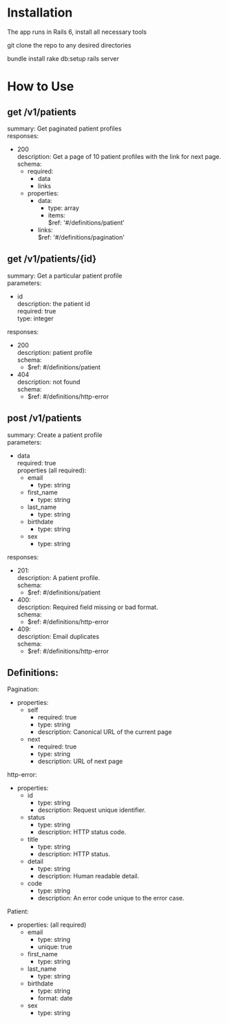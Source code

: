 # Installation
The app runs in Rails 6, install all necessary tools

git clone the repo to any desired directories

bundle install
rake db:setup
rails server

# How to Use
## get /v1/patients
summary: Get paginated patient profiles</br>
responses:</br>
  * 200</br> 
    description: Get a page of 10 patient profiles with the link for next page.</br>
    schema:</br>
    * required:</br>
      * data</br>
      * links</br>
    * properties:</br> 	
      * data:</br>
        * type: array</br>
        * items:</br>
            $ref: '#/definitions/patient'</br>
      * links:</br>
          $ref: '#/definitions/pagination'</br>

## get /v1/patients/{id}
summary: Get a particular patient profile</br>
parameters:</br>
  * id</br>
      description: the patient id</br>
      required: true</br>
      type: integer</br>

responses:</br>
  * 200</br>
      description: patient profile</br>
      schema:</br>
    * $ref: #/definitions/patient</br>
  * 404</br>
      description: not found</br>
      schema:</br>
    * $ref: #/definitions/http-error</br>

## post /v1/patients	
summary: Create a patient profile</br>
parameters:</br>
  * data</br>
      required: true</br>
      properties (all required):</br>
    * email</br>
      * type: string</br>
    * first_name</br>
      * type: string</br>
    * last_name</br>
      * type: string</br>
    * birthdate</br>
      * type: string</br>
    * sex</br>
      * type: string</br>

responses:</br>
  * 201:</br>
      description: A patient profile.</br>
      schema:	</br>
    * $ref: #/definitions/patient</br>
  * 400:</br>
      description: Required field missing or bad format.</br>
      schema:</br>
    * $ref: #/definitions/http-error</br>
  * 409:</br>
      description: Email duplicates</br>
      schema:	</br>
    * $ref: #/definitions/http-error</br>

## Definitions:
Pagination:</br>
  * properties:</br>
    * self</br>
      * required: true</br>
      * type: string</br>
      * description: Canonical URL of the current page</br>
    * next</br>
      * required: true</br>
      * type: string</br>
      * description: URL of next page</br>

http-error:</br>
  * properties:</br>
    * id</br>
      * type: string</br>
      * description: Request unique identifier.</br>
    * status</br>
      * type: string</br>
      * description: HTTP status code.</br>
    * title</br>
      * type: string</br>
      * description: HTTP status.</br>
    * detail</br>
      * type: string</br>
      * description: Human readable detail.</br>
    * code</br>
      * type: string</br>
      * description: An error code unique to the error case.</br>

Patient:</br>
  * properties: (all required)</br>
    * email</br>
      * type: string</br>
      * unique: true</br>
    * first_name</br>
      * type: string</br>
    * last_name</br>
      * type: string</br>
    * birthdate</br>
      * type: string</br>
      * format: date</br>
    * sex</br>
      * type: string</br>
